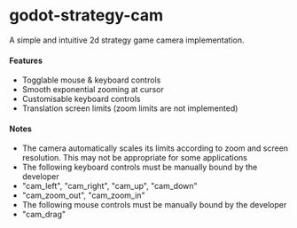 # godot-strategy-cam
A simple and intuitive 2d strategy game camera implementation.
#### Features
- Togglable mouse & keyboard controls
- Smooth exponential zooming at cursor
- Customisable keyboard controls
- Translation screen limits (zoom limits are not implemented)
#### Notes
- The camera automatically scales its limits according to zoom and screen resolution. This may not be appropriate for some applications
- The following keyboard controls must be manually bound by the developer
- 	"cam_left", "cam_right", "cam_up", "cam_down"
- 	"cam_zoom_out", "cam_zoom_in"
- The following mouse controls must be manually bound by the developer
- 	"cam_drag"
